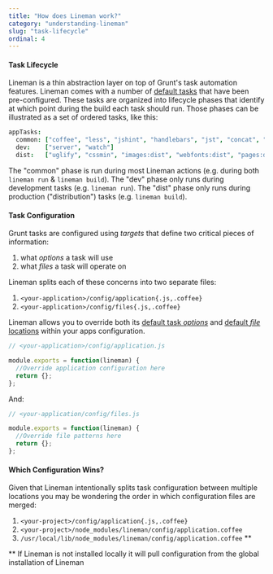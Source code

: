 ```yaml
---
title: "How does Lineman work?"
category: "understanding-lineman"
slug: "task-lifecycle"
ordinal: 4
---
```


#### Task Lifecycle

Lineman is a thin abstraction layer on top of Grunt's task automation features. Lineman comes with a number of [default tasks](https://github.com/linemanjs/lineman/blob/f13bde48c639569be3d50ec148e2c0e018d66ba0/config/application.coffee#L11...L14) that have been pre-configured. These tasks are organized into lifecycle phases that identify at which point during the build each task should run. Those phases can be illustrated as a set of ordered tasks, like this:

```coffeescript
appTasks:
  common: ["coffee", "less", "jshint", "handlebars", "jst", "concat", "images:dev", "webfonts:dev", "pages:dev"]
  dev:    ["server", "watch"]
  dist:   ["uglify", "cssmin", "images:dist", "webfonts:dist", "pages:dist"]
```

The "common" phase is run during most Lineman actions (e.g. during both `lineman run` & `lineman build`). The "dev" phase only runs during development tasks (e.g. `lineman run`). The "dist" phase only runs during production ("distribution") tasks (e.g. `lineman build`).

#### Task Configuration

Grunt tasks are configured using _targets_ that define two critical pieces of information:

1. what _options_ a task will use
2. what _files_ a task will operate on

Lineman splits each of these concerns into two separate files:

1. `<your-application>/config/application{.js,.coffee}`
2. `<your-application>/config/files{.js,.coffee}`

Lineman allows you to override both its [default task _options_](https://github.com/linemanjs/lineman/blob/master/config/application.coffee) and [default _file_ locations](https://github.com/linemanjs/lineman/blob/master/config/files.coffee) within your apps configuration.

```javascript
// <your-application>/config/application.js

module.exports = function(lineman) {
  //Override application configuration here
  return {};
};

```

And:

```javascript
// <your-application/config/files.js

module.exports = function(lineman) {
  //Override file patterns here
  return {};
};
```

#### Which Configuration Wins?

Given that Lineman intentionally splits task configuration between multiple locations you may be wondering the order in which configuration files are merged:

1. `<your-project>/config/application{.js,.coffee}`
2. `<your-project>/node_modules/lineman/config/application.coffee`
3. `/usr/local/lib/node_modules/lineman/config/application.coffee` **

** If Lineman is not installed locally it will pull configuration from the global installation of Lineman

